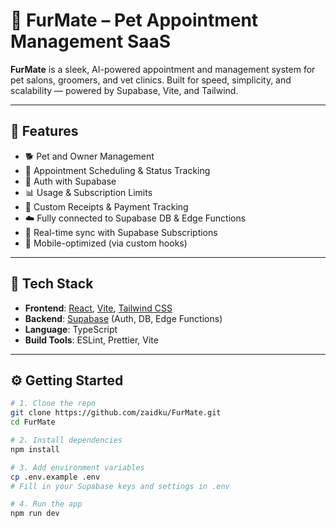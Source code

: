 # 🐾 FurMate – Pet Appointment Management SaaS

**FurMate** is a sleek, AI-powered appointment and management system for pet salons, groomers, and vet clinics. Built for speed, simplicity, and scalability — powered by Supabase, Vite, and Tailwind.

---

## 🚀 Features

- 🐕 Pet and Owner Management
- 📅 Appointment Scheduling & Status Tracking
- 🔐 Auth with Supabase
- 📊 Usage & Subscription Limits
- 🧾 Custom Receipts & Payment Tracking
- ☁️ Fully connected to Supabase DB & Edge Functions
- 💬 Real-time sync with Supabase Subscriptions
- 📱 Mobile-optimized (via custom hooks)

---

## 🧰 Tech Stack

- **Frontend**: [React](https://react.dev), [Vite](https://vitejs.dev), [Tailwind CSS](https://tailwindcss.com)
- **Backend**: [Supabase](https://supabase.com) (Auth, DB, Edge Functions)
- **Language**: TypeScript
- **Build Tools**: ESLint, Prettier, Vite

---

## ⚙️ Getting Started

```bash
# 1. Clone the repo
git clone https://github.com/zaidku/FurMate.git
cd FurMate

# 2. Install dependencies
npm install

# 3. Add environment variables
cp .env.example .env
# Fill in your Supabase keys and settings in .env

# 4. Run the app
npm run dev
